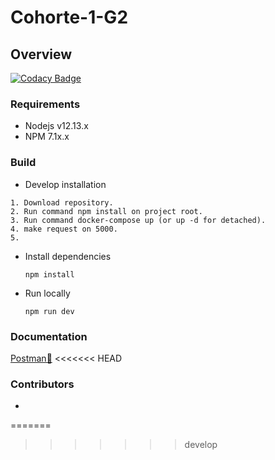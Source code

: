 # Cohorte-1-G2

## Overview

[![Codacy Badge](https://app.codacy.com/project/badge/Grade/679c649e1ba546d7be89a14ff31aa3e4)](https://www.codacy.com?utm_source=github.com&utm_medium=referral&utm_content=No-Country/Cohorte-1-G2&utm_campaign=Badge_Grade)

### Requirements

- Nodejs v12.13.x
- NPM 7.1x.x

### Build

- Develop installation

```
1. Download repository.
2. Run command npm install on project root.
3. Run command docker-compose up (or up -d for detached).
4. make request on 5000.
5.
```

- Install dependencies

  ```
  npm install
  ```

- Run locally

  ```
  npm run dev
  ```

### Documentation

[Postman📖](https://documenter.getpostman.com/view/8141743/UVJYJyxf)
<<<<<<< HEAD

### Contributors

-
=======
>>>>>>> develop
